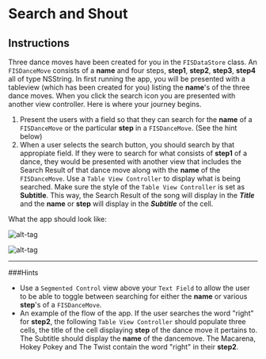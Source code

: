 

# Search and Shout





## Instructions

Three dance moves have been created for you in the `FISDataStore` class.  An `FISDanceMove` consists of a **name** and four steps, **step1**, **step2**, **step3**, **step4** all of type NSString.    In first running the app, you will be presented with a tableview (which has been created for you) listing the **name**'s of the three dance moves.  When you click the search icon you are presented with another view controller.  Here is where your journey begins.  


1. Present the users with a field so that they can search for the **name** of a `FISDanceMove` or the particular **step** in a `FISDanceMove`. (See the hint below)
2. When a user selects the search button, you should search by that appropiate field.  If they were to search for what consists of **step1** of a dance, they would be presented with another view that includes the Search Result of that dance move along with the **name** of the `FISDanceMove`.  Use a `Table View Controller` to display what is being searched.  Make sure the style of the `Table View Controller` is set as **Subtitle**.  This way, the Search Result of the song will display in the ***Title*** and the **name** or **step** will display in the ***Subtitle*** of the cell. 

What the app should look like: 

![alt-tag](https://curriculum-content.s3.amazonaws.com/ios/ios/CombinedImage1.jpg)

![alt-tag](https://curriculum-content.s3.amazonaws.com/ios/ios/CombinedImage2.jpg)


--- 

###Hints

* Use a `Segmented Control` view above your `Text Field` to allow the user to be able to toggle between searching for either the **name** or various **step**'s of a `FISDanceMove`.
* An example of the flow of the app.  If the user searches the word "right" for **step2**, the following `Table View Controller` should populate three cells, the title of the cell displaying **step** of the dance move it pertains to.  The Subtitle should display the **name** of the dancemove.  The Macarena, Hokey Pokey and The Twist contain the word "right" in their **step2**.  
